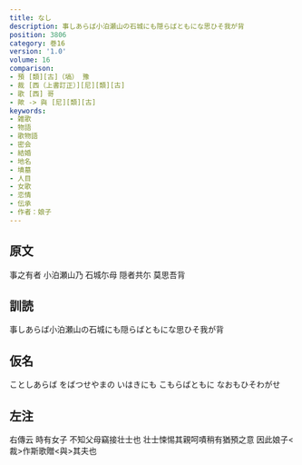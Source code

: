 ```yaml
---
title: なし
description: 事しあらば小泊瀬山の石城にも隠らばともにな思ひそ我が背
position: 3806
category: 巻16
version: '1.0'
volume: 16
comparison:
- 預 [類][古]（塙） 豫
- 裁 [西（上書訂正）][尼][類][古]
- 歌 [西] 哥
- 歟 -> 與 [尼][類][古]
keywords:
- 雑歌
- 物語
- 歌物語
- 密会
- 結婚
- 地名
- 墳墓
- 人目
- 女歌
- 恋情
- 伝承
- 作者：娘子
---
```


## 原文

事之有者 小泊瀬山乃 石城尓母 隠者共尓 莫思吾背

## 訓読

事しあらば小泊瀬山の石城にも隠らばともにな思ひそ我が背

## 仮名

ことしあらば をばつせやまの いはきにも こもらばともに なおもひそわがせ

## 左注

右傳云 時有女子 不知父母竊接壮士也 壮士悚惕其親呵嘖稍有猶預之意 因此娘子<裁>作斯歌贈<與>其夫也
